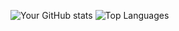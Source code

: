 ![Your GitHub stats](https://github-readme-stats.vercel.app/api?username=DanielSpaseski&show_icons=true&theme=radical&hide=stars)
![Top Languages](https://github-readme-stats.vercel.app/api/top-langs/?username=DanielSpaseski&layout=compact&theme=dark)

<!--
**DanielSpaseski/DanielSpaseski** is a ✨ _special_ ✨ repository because its `README.md` (this file) appears on your GitHub profile.

Here are some ideas to get you started:

- 🔭 I’m currently working on ...
- 🌱 I’m currently learning ...
- 👯 I’m looking to collaborate on ...
- 🤔 I’m looking for help with ...
- 💬 Ask me about ...
- 📫 How to reach me: ...
- 😄 Pronouns: ...
- ⚡ Fun fact: ...
-->
